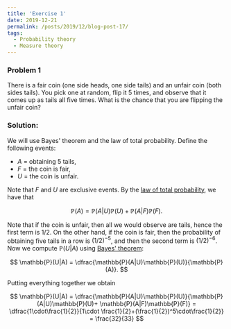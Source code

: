 ```yaml
---
title: 'Exercise 1'
date: 2019-12-21
permalink: /posts/2019/12/blog-post-17/
tags:
  - Probability theory
  - Measure theory
---
```


### Problem 1

There is a fair coin (one side heads, one side tails) and an unfair coin (both sides tails). You pick one at random, flip it 5 times, and observe that it comes up as tails all five times. What is the chance that you are flipping the unfair coin?

### Solution:

We will use Bayes' theorem and the law of total probability. Define the following events:  

* $A$ = obtaining 5 tails,  
* $F$ = the coin is fair,  
* $U$ = the coin is unfair.  

Note that $F$ and $U$ are exclusive events. By the [law of total probability]([https://en.m.wikipedia.org/wiki/Law_of_total_probability](https://en.m.wikipedia.org/wiki/Law_of_total_probability)), we have that  

$$  
\mathbb{P}(A) = \mathbb{P}(A|U)\mathbb{P}(U)+ \mathbb{P}(A|F)\mathbb{P}(F).  
$$  

Note that if the coin is unfair, then all we would observe are tails, hence the first term is $1/2$. On the other hand, if the coin is fair, then the probability of obtaining five tails in a row is $(1/2)^{-5}$, and then the second term is $(1/2)^{-6}$. Now we compute $\mathbb{P}(U|A)$ using [Bayes' theorem]([https://en.m.wikipedia.org/wiki/Bayes%27_theorem](https://en.m.wikipedia.org/wiki/Bayes%27_theorem)):  

$$  
\mathbb{P}(U|A) = \dfrac{\mathbb{P}(A|U)\mathbb{P}(U)}{\mathbb{P}(A)}.
$$

Putting everything together we obtain

$$
\mathbb{P}(U|A) = \dfrac{\mathbb{P}(A|U)\mathbb{P}(U)}{\mathbb{P}(A|U)\mathbb{P}(U)+ \mathbb{P}(A|F)\mathbb{P}(F)} = \dfrac{1\cdot\frac{1}{2}}{1\cdot \frac{1}{2}+(\frac{1}{2})^5\cdot\frac{1}{2}} = \frac{32}{33}
$$
